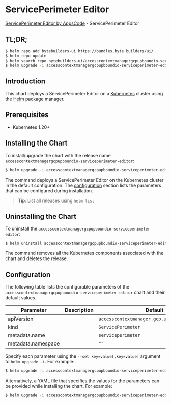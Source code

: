 # ServicePerimeter Editor

[ServicePerimeter Editor by AppsCode](https://byte.builders) - ServicePerimeter Editor

## TL;DR;

```bash
$ helm repo add bytebuilders-ui https://bundles.byte.builders/ui/
$ helm repo update
$ helm search repo bytebuilders-ui/accesscontextmanagergcpupboundio-serviceperimeter-editor --version=v0.4.18
$ helm upgrade -i accesscontextmanagergcpupboundio-serviceperimeter-editor bytebuilders-ui/accesscontextmanagergcpupboundio-serviceperimeter-editor -n default --create-namespace --version=v0.4.18
```

## Introduction

This chart deploys a ServicePerimeter Editor on a [Kubernetes](http://kubernetes.io) cluster using the [Helm](https://helm.sh) package manager.

## Prerequisites

- Kubernetes 1.20+

## Installing the Chart

To install/upgrade the chart with the release name `accesscontextmanagergcpupboundio-serviceperimeter-editor`:

```bash
$ helm upgrade -i accesscontextmanagergcpupboundio-serviceperimeter-editor bytebuilders-ui/accesscontextmanagergcpupboundio-serviceperimeter-editor -n default --create-namespace --version=v0.4.18
```

The command deploys a ServicePerimeter Editor on the Kubernetes cluster in the default configuration. The [configuration](#configuration) section lists the parameters that can be configured during installation.

> **Tip**: List all releases using `helm list`

## Uninstalling the Chart

To uninstall the `accesscontextmanagergcpupboundio-serviceperimeter-editor`:

```bash
$ helm uninstall accesscontextmanagergcpupboundio-serviceperimeter-editor -n default
```

The command removes all the Kubernetes components associated with the chart and deletes the release.

## Configuration

The following table lists the configurable parameters of the `accesscontextmanagergcpupboundio-serviceperimeter-editor` chart and their default values.

|     Parameter      | Description |                         Default                          |
|--------------------|-------------|----------------------------------------------------------|
| apiVersion         |             | <code>accesscontextmanager.gcp.upbound.io/v1beta1</code> |
| kind               |             | <code>ServicePerimeter</code>                            |
| metadata.name      |             | <code>serviceperimeter</code>                            |
| metadata.namespace |             | <code>""</code>                                          |


Specify each parameter using the `--set key=value[,key=value]` argument to `helm upgrade -i`. For example:

```bash
$ helm upgrade -i accesscontextmanagergcpupboundio-serviceperimeter-editor bytebuilders-ui/accesscontextmanagergcpupboundio-serviceperimeter-editor -n default --create-namespace --version=v0.4.18 --set apiVersion=accesscontextmanager.gcp.upbound.io/v1beta1
```

Alternatively, a YAML file that specifies the values for the parameters can be provided while
installing the chart. For example:

```bash
$ helm upgrade -i accesscontextmanagergcpupboundio-serviceperimeter-editor bytebuilders-ui/accesscontextmanagergcpupboundio-serviceperimeter-editor -n default --create-namespace --version=v0.4.18 --values values.yaml
```
